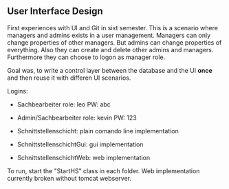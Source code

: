 ## User Interface Design

First experiences with UI and Git in sixt semester. This is a scenario where managers and admins exists in a user management. Managers can only change properties of other managers. But admins can change properties of everything. Also they can create and delete other admins and managers. Furthermore they can choose to logon as manager role.

Goal was, to write a control layer between the database and the UI **once** and then reuse it with differen UI scenarios.

Logins:
- Sachbearbeiter role: leo PW: abc
- Admin/Sachbearbeiter role: kevin PW: 123


- Schnittstellenschicht:
  plain comando line implementation
- SchnittstellenschichtGui:
  gui implementation
- SchnittstellenschichtWeb:
  web implementation
  
To run, start the "StartHS" class in each folder. Web implementation currently broken without tomcat webserver.
